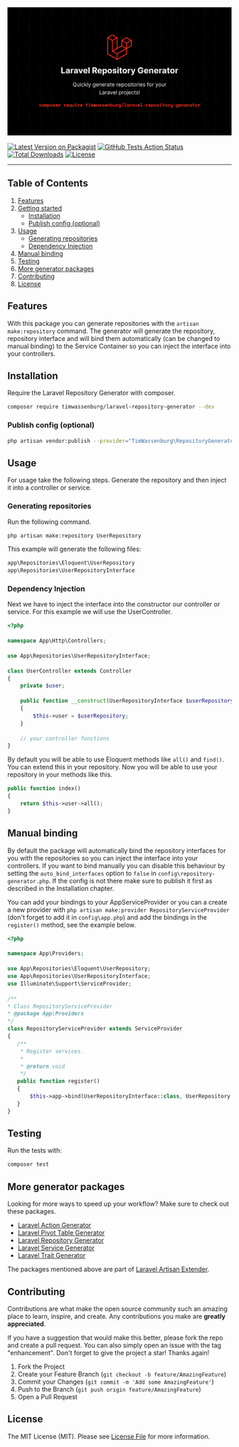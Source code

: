 <img src="img/banner.png" alt="Logo">

[![Latest Version on Packagist](https://img.shields.io/packagist/v/timwassenburg/laravel-repository-generator.svg?style=flat-square)](https://packagist.org/packages/timwassenburg/laravel-repository-generator)
[![GitHub Tests Action Status](https://img.shields.io/github/actions/workflow/status/timwassenburg/laravel-repository-generator/run-tests.yml?branch=master&label=tests&style=flat-square)](https://github.com/timwassenburg/laravel-repository-generator/actions?query=workflow%3Arun-tests+branch%3Amaster)
[![Total Downloads](https://img.shields.io/packagist/dt/timwassenburg/laravel-repository-generator.svg?style=flat-square)](https://packagist.org/packages/timwassenburg/laravel-repository-generator)
[![License](https://img.shields.io/packagist/l/timwassenburg/laravel-repository-generator)](https://packagist.org/packages/timwassenburg/laravel-repository-generator)

<hr>

## Table of Contents
  <ol>
    <li><a href="#features">Features</a></li>
    <li>
        <a href="#getting-started">Getting started</a>
        <ul>
            <li><a href="#installation">Installation</a></li>
            <li><a href="#publish-config-(optional)">Publish config (optional)</a></li>
        </ul>
    </li>
    <li>
      <a href="#usage">Usage</a>
      <ul>
        <li><a href="#generating-repositories">Generating repositories</a></li>
        <li><a href="#dependency-injection">Dependency Injection</a></li>
      </ul>
    </li>
    <li><a href="#manual-binding">Manual binding</a></li>
    <li><a href="#testing">Testing</a></li>
    <li><a href="#more-generator-packages">More generator packages</a></li>
    <li><a href="#contributing">Contributing</a></li>
    <li><a href="#license">License</a></li>
  </ol>

## Features
With this package you can generate repositories with the ```artisan make:repository``` command. 
The generator will generate the repository, repository interface and will bind them automatically (can be changed to 
manual binding) to the Service Container so you can inject the interface into your controllers.

## Installation
Require the Laravel Repository Generator with composer.
```bash
composer require timwassenburg/laravel-repository-generator --dev
```

### Publish config (optional)
```bash
php artisan vendor:publish --provider="TimWassenburg\RepositoryGenerator\RepositoryGeneratorServiceProvider" --tag="config"
```

## Usage
For usage take the following steps. Generate the repository and then inject it into a controller or service.

### Generating repositories
Run the following command.
```bash
php artisan make:repository UserRepository
```
This example will generate the following files:
```bash
app\Repositories\Eloquent\UserRepository
app\Repositories\UserRepositoryInterface
```

### Dependency Injection
Next we have to inject the interface into the constructor our controller or service. For this example we will use the UserController.
```php
<?php

namespace App\Http\Controllers;

use App\Repositories\UserRepositoryInterface;

class UserController extends Controller
{
    private $user;

    public function __construct(UserRepositoryInterface $userRepository)
    {
        $this->user = $userRepository;
    }
    
    // your controller functions
}
```

By default you will be able to use Eloquent methods like ```all()``` and ```find()```.
You can extend this in your repository. Now you will be able to use your repository 
in your methods like this.
```php
public function index()
{
    return $this->user->all();
}
```
## Manual binding
By default the package will automatically bind the repository interfaces for you with the repositories so you can
inject the interface into your controllers. If you want to bind manually you can disable
this behaviour by setting the ```auto_bind_interfaces``` option to ```false``` in ```config\repository-generator.php```.
If the config is not there make sure to publish it first as described in the Installation chapter.

You can add your bindings to your AppServiceProvider or 
you can a create a new provider with ```php artisan make:provider RepositoryServiceProvider```
(don't forget to add it in ```config\app.php```) and add the bindings in the ```register()``` method, see the example below.

```php
<?php 

namespace App\Providers; 

use App\Repositories\Eloquent\UserRepository;
use App\Repositories\UserRepositoryInterface;
use Illuminate\Support\ServiceProvider; 

/** 
* Class RepositoryServiceProvider 
* @package App\Providers 
*/ 
class RepositoryServiceProvider extends ServiceProvider 
{ 
   /** 
    * Register services. 
    * 
    * @return void  
    */ 
   public function register() 
   { 
       $this->app->bind(UserRepositoryInterface::class, UserRepository::class);
   }
}
```

## Testing

Run the tests with:

```bash
composer test
```

## More generator packages

Looking for more ways to speed up your workflow? Make sure to check out these packages.

- [Laravel Action Generator](https://github.com/timwassenburg/laravel-action-generator)
- [Laravel Pivot Table Generator](https://github.com/timwassenburg/laravel-pivot-table-generator)
- [Laravel Repository Generator](https://github.com/timwassenburg/laravel-repository-generator)
- [Laravel Service Generator](https://github.com/timwassenburg/laravel-service-generator)
- [Laravel Trait Generator](https://github.com/timwassenburg/laravel-trait-generator)

The packages mentioned above are part of [Laravel Artisan Extender](https://github.com/timwassenburg/laravel-artisan-extender).

## Contributing
Contributions are what make the open source community such an amazing place to learn, inspire, and create. Any contributions you make are **greatly appreciated**.

If you have a suggestion that would make this better, please fork the repo and create a pull request. You can also simply open an issue with the tag "enhancement".
Don't forget to give the project a star! Thanks again!

1. Fork the Project
2. Create your Feature Branch (`git checkout -b feature/AmazingFeature`)
3. Commit your Changes (`git commit -m 'Add some AmazingFeature'`)
4. Push to the Branch (`git push origin feature/AmazingFeature`)
5. Open a Pull Request

## License
The MIT License (MIT). Please see [License File](LICENSE.md) for more information.

